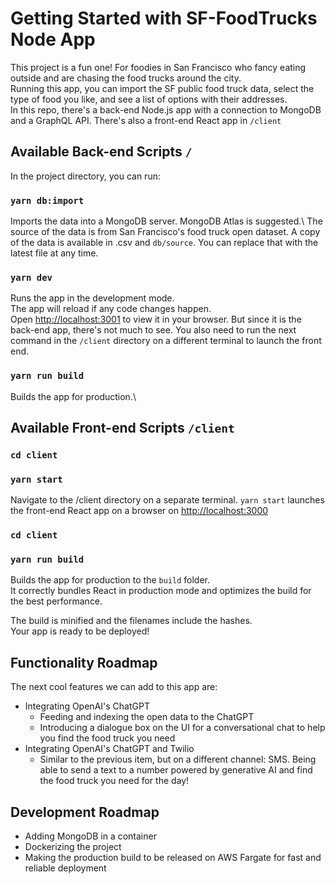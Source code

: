 # Getting Started with SF-FoodTrucks Node App

This project is a fun one! For foodies in San Francisco who fancy eating outside and are chasing the food trucks around the city.\
Running this app, you can import the SF public food truck data, select the type of food you like, and see a list of options with their addresses.\
In this repo, there's a back-end Node.js app with a connection to MongoDB and a GraphQL API. There's also a front-end React app in `/client`

## Available Back-end Scripts `/`

In the project directory, you can run:

### `yarn db:import`

Imports the data into a MongoDB server. MongoDB Atlas is suggested.\ 
The source of the data is from San Francisco's food truck open dataset. A copy of the data is available in .csv and `db/source`. You can replace that with the latest file at any time.

### `yarn dev`
Runs the app in the development mode.\
The app will reload if any code changes happen.\
Open [http://localhost:3001](http://localhost:3001) to view it in your browser. But since it is the back-end app, there's not much to see. You also need to run the next command in the `/client` directory on a different terminal to launch the front end.

### `yarn run build`

Builds the app for production.\


## Available Front-end Scripts `/client`

### `cd client`
### `yarn start`

Navigate to the /client directory on a separate terminal.
`yarn start` launches the front-end React app on a browser on [http://localhost:3000](http://localhost:3000)

### `cd client`
### `yarn run build`

Builds the app for production to the `build` folder.\
It correctly bundles React in production mode and optimizes the build for the best performance.

The build is minified and the filenames include the hashes.\
Your app is ready to be deployed!


## Functionality Roadmap

The next cool features we can add to this app are:
- Integrating OpenAI's ChatGPT 
    - Feeding and indexing the open data to the ChatGPT 
    - Introducing a dialogue box on the UI for a conversational chat to help you find the food truck you need
- Integrating OpenAI's ChatGPT and Twilio
    - Similar to the previous item, but on a different channel: SMS. Being able to send a text to a number powered by generative AI and find the food truck you need for the day!

## Development Roadmap

- Adding MongoDB in a container
- Dockerizing the project
- Making the production build to be released on AWS Fargate for fast and reliable deployment
